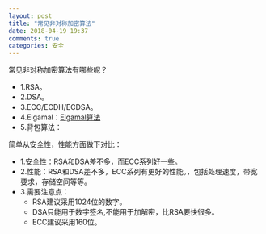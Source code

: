 ```yaml
---
layout: post
title: "常见非对称加密算法"
date: 2018-04-19 19:37
comments: true
categories: 安全
---
```


常见非对称加密算法有哪些呢？
<!--more-->
* 1.RSA。
* 2.DSA。
* 3.ECC/ECDH/ECDSA。
* 4.Elgamal：[Elgamal算法](https://baike.baidu.com/item/Elgamal)
* 5.背包算法：

简单从安全性，性能方面做下对比：

* 1.安全性：RSA和DSA差不多，而ECC系列好一些。
* 2.性能：RSA和DSA差不多，ECC系列有更好的性能。，包括处理速度，带宽要求，存储空间等等。
* 3.需要注意点：
	* RSA建议采用1024位的数字。
	* DSA只能用于数字签名,不能用于加解密，比RSA要快很多。
	* ECC建议采用160位。